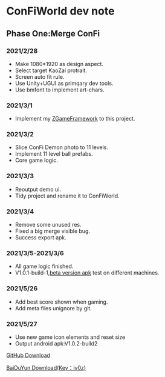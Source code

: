 # ConFiWorld dev note

## Phase One:Merge ConFi

### 2021/2/28
- Make 1080*1920 as design aspect.
- Select target KaoZai protrait.
- Screen auto fit rule.
- Use Unity+UGUI as primqary dev tools.
- Use bmfont to implement art-chars.

### 2021/3/1
- Implement my [ZGameFramework](https://github.com/iningwei/ZGameFramework) to this project.

### 2021/3/2
- Slice ConFi Demon photo to 11 levels.
- Implement 11 level ball prefabs.
- Core game logic.

### 2021/3/3
- Reoutput demo ui.
- Tidy project and rename it to ConFiWorld.

### 2021/3/4
- Remove some unused res.
- Fixed a big merge visible bug.
- Success export apk.

### 2021/3/5-2021/3/6
- All game logic finished.
- V1.0.1-build-1,[beta version apk](https://github.com/iningwei/CFX-DEV/blob/master/ConFiWorld/MergeConFi-v1.0.1-build1-beta.apk) test on different machines.

### 2021/5/26
- Add best score shown when gaming.
- Add meta files unignore by git.

### 2021/5/27
- Use new game icon elements and reset size
- Output android apk:V1.0.2-build2

[GitHub Download](https://raw.githubusercontent.com/iningwei/CFX-DEV/master/ConFiWorld/MergeConFi-v1.0.2-build2.apk)

[BaiDuYun Download(Key：iv0z)](https://pan.baidu.com/s/1HUWL2T7D0QJGwMCoC5_U9Q)